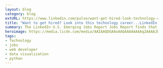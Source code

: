 ```yaml
---
layout: blog
category: blog
extURL: https://www.linkedin.com/pulse/want-get-hired-look-technology-careerlinkedin-jobs-finds-villalobos/
title: "Want to get hired? Look into this technology career...LinkedIn Jobs Report finds"
summary: The LinkedIn U.S. Emerging Jobs Report Jobs Report finds that job growth in the next decade outstrips growth in the previous decade creating 11.5 million jobs, estimating that 65% of children entering primary school will hold jobs that don't yet exist.
heroimage: https://media.licdn.com/media/AAIAAQDGAAoAAQAAAAAAAAq2AAAAJDcxZjQ0ODg3LTUwNmYtNDZiNy1hNGNiLTdhMjI5YTEwZjI1NQ.png
tags:
- Technology
- jobs
- web developer
- data visualization
- python
---
```

